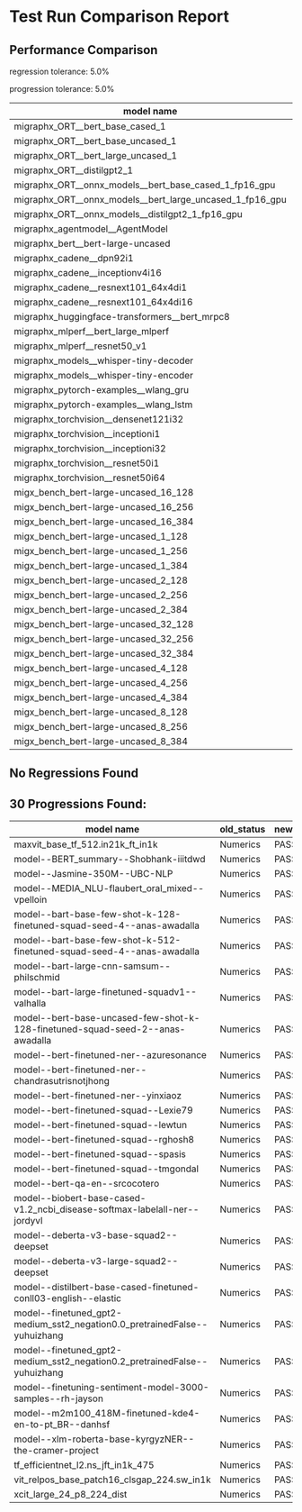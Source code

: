 # Test Run Comparison Report

## Performance Comparison

regression tolerance: 5.0%

progression tolerance: 5.0%

|model name|exit_status|analysis|old_time_ms|new_time_ms|change_ms|percent_change|
|---|---|---|---|---|---|---|
|migraphx_ORT__bert_base_cased_1|PASS|within tol|115.4644|117.2693|1.8049|1.56%|
|migraphx_ORT__bert_base_uncased_1|PASS|within tol|116.3287|116.4475|0.1189|0.1%|
|migraphx_ORT__bert_large_uncased_1|PASS|progression|773.2034|523.4457|-249.7577|-32.3%|
|migraphx_ORT__distilgpt2_1|PASS|within tol|69.4178|68.1661|-1.2517|-1.8%|
|migraphx_ORT__onnx_models__bert_base_cased_1_fp16_gpu|Numerics|progression|66.9322|63.5595|-3.3727|-5.04%|
|migraphx_ORT__onnx_models__bert_large_uncased_1_fp16_gpu|Numerics|within tol|329.3035|331.7657|2.4622|0.75%|
|migraphx_ORT__onnx_models__distilgpt2_1_fp16_gpu|Numerics|within tol|33.8792|34.834|0.9547|2.82%|
|migraphx_agentmodel__AgentModel|Numerics|regression|1.5536|1.7838|0.2303|14.82%|
|migraphx_bert__bert-large-uncased|PASS|within tol|19.3637|19.7626|0.3989|2.06%|
|migraphx_cadene__dpn92i1|PASS|within tol|5.0592|5.0452|-0.014|-0.28%|
|migraphx_cadene__inceptionv4i16|PASS|within tol|29.2689|29.7778|0.5089|1.74%|
|migraphx_cadene__resnext101_64x4di1|PASS|within tol|5.9194|5.8986|-0.0208|-0.35%|
|migraphx_cadene__resnext101_64x4di16|PASS|within tol|29.5886|29.8243|0.2357|0.8%|
|migraphx_huggingface-transformers__bert_mrpc8|PASS|within tol|7.1668|7.3677|0.2009|2.8%|
|migraphx_mlperf__bert_large_mlperf|Numerics|within tol|28.0655|26.776|-1.2895|-4.59%|
|migraphx_mlperf__resnet50_v1|PASS|within tol|4.8152|4.7766|-0.0386|-0.8%|
|migraphx_models__whisper-tiny-decoder|PASS|within tol|38.3082|39.9726|1.6644|4.34%|
|migraphx_models__whisper-tiny-encoder|Numerics|within tol|46.3327|48.382|2.0493|4.42%|
|migraphx_pytorch-examples__wlang_gru|PASS|within tol|17.9767|17.2018|-0.775|-4.31%|
|migraphx_pytorch-examples__wlang_lstm|PASS|progression|8.1037|6.0581|-2.0457|-25.24%|
|migraphx_torchvision__densenet121i32|PASS|within tol|17.8623|17.8482|-0.0141|-0.08%|
|migraphx_torchvision__inceptioni1|PASS|progression|7.204|4.869|-2.335|-32.41%|
|migraphx_torchvision__inceptioni32|PASS|within tol|27.9652|28.1792|0.214|0.77%|
|migraphx_torchvision__resnet50i1|PASS|progression|4.6945|3.1898|-1.5047|-32.05%|
|migraphx_torchvision__resnet50i64|PASS|within tol|20.5197|20.7608|0.2411|1.17%|
|migx_bench_bert-large-uncased_16_128|PASS|within tol|26.9057|27.5105|0.6048|2.25%|
|migx_bench_bert-large-uncased_16_256|PASS|within tol|38.5985|39.4089|0.8104|2.1%|
|migx_bench_bert-large-uncased_16_384|PASS|within tol|58.5457|59.4938|0.9482|1.62%|
|migx_bench_bert-large-uncased_1_128|PASS|within tol|12.0593|11.9466|-0.1127|-0.93%|
|migx_bench_bert-large-uncased_1_256|PASS|within tol|12.5977|12.4612|-0.1365|-1.08%|
|migx_bench_bert-large-uncased_1_384|PASS|within tol|19.408|19.4164|0.0084|0.04%|
|migx_bench_bert-large-uncased_2_128|PASS|within tol|12.5882|12.548|-0.0403|-0.32%|
|migx_bench_bert-large-uncased_2_256|PASS|within tol|19.5792|19.5009|-0.0783|-0.4%|
|migx_bench_bert-large-uncased_2_384|PASS|within tol|20.3661|20.5468|0.1807|0.89%|
|migx_bench_bert-large-uncased_32_128|PASS|within tol|37.193|37.8733|0.6803|1.83%|
|migx_bench_bert-large-uncased_32_256|PASS|progression|129.163|79.943|-49.22|-38.11%|
|migx_bench_bert-large-uncased_32_384|PASS|within tol|120.3554|121.8958|1.5403|1.28%|
|migx_bench_bert-large-uncased_4_128|PASS|within tol|19.5676|19.4973|-0.0703|-0.36%|
|migx_bench_bert-large-uncased_4_256|PASS|within tol|20.4934|20.9746|0.4812|2.35%|
|migx_bench_bert-large-uncased_4_384|PASS|within tol|24.0793|24.8369|0.7576|3.15%|
|migx_bench_bert-large-uncased_8_128|PASS|within tol|20.8792|21.0774|0.1982|0.95%|
|migx_bench_bert-large-uncased_8_256|PASS|within tol|27.3896|28.1358|0.7462|2.72%|
|migx_bench_bert-large-uncased_8_384|PASS|within tol|34.9883|35.6541|0.6658|1.9%|

## No Regressions Found

## 30 Progressions Found:

|model name|old_status|new_status|
|---|---|---|
|maxvit_base_tf_512.in21k_ft_in1k|Numerics|PASS|
|model--BERT_summary--Shobhank-iiitdwd|Numerics|PASS|
|model--Jasmine-350M--UBC-NLP|Numerics|PASS|
|model--MEDIA_NLU-flaubert_oral_mixed--vpelloin|Numerics|PASS|
|model--bart-base-few-shot-k-128-finetuned-squad-seed-4--anas-awadalla|Numerics|PASS|
|model--bart-base-few-shot-k-512-finetuned-squad-seed-4--anas-awadalla|Numerics|PASS|
|model--bart-large-cnn-samsum--philschmid|Numerics|PASS|
|model--bart-large-finetuned-squadv1--valhalla|Numerics|PASS|
|model--bert-base-uncased-few-shot-k-128-finetuned-squad-seed-2--anas-awadalla|Numerics|PASS|
|model--bert-finetuned-ner--azuresonance|Numerics|PASS|
|model--bert-finetuned-ner--chandrasutrisnotjhong|Numerics|PASS|
|model--bert-finetuned-ner--yinxiaoz|Numerics|PASS|
|model--bert-finetuned-squad--Lexie79|Numerics|PASS|
|model--bert-finetuned-squad--lewtun|Numerics|PASS|
|model--bert-finetuned-squad--rghosh8|Numerics|PASS|
|model--bert-finetuned-squad--spasis|Numerics|PASS|
|model--bert-finetuned-squad--tmgondal|Numerics|PASS|
|model--bert-qa-en--srcocotero|Numerics|PASS|
|model--biobert-base-cased-v1.2_ncbi_disease-softmax-labelall-ner--jordyvl|Numerics|PASS|
|model--deberta-v3-base-squad2--deepset|Numerics|PASS|
|model--deberta-v3-large-squad2--deepset|Numerics|PASS|
|model--distilbert-base-cased-finetuned-conll03-english--elastic|Numerics|PASS|
|model--finetuned_gpt2-medium_sst2_negation0.0_pretrainedFalse--yuhuizhang|Numerics|PASS|
|model--finetuned_gpt2-medium_sst2_negation0.2_pretrainedFalse--yuhuizhang|Numerics|PASS|
|model--finetuning-sentiment-model-3000-samples--rh-jayson|Numerics|PASS|
|model--m2m100_418M-finetuned-kde4-en-to-pt_BR--danhsf|Numerics|PASS|
|model--xlm-roberta-base-kyrgyzNER--the-cramer-project|Numerics|PASS|
|tf_efficientnet_l2.ns_jft_in1k_475|Numerics|PASS|
|vit_relpos_base_patch16_clsgap_224.sw_in1k|Numerics|PASS|
|xcit_large_24_p8_224_dist|Numerics|PASS|

